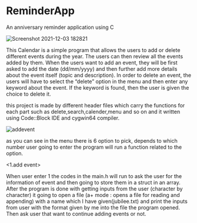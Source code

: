 # ReminderApp

An anniversary reminder application using C 

![Screenshot 2021-12-03 182821](https://user-images.githubusercontent.com/49981164/144646421-3960dc6a-51f2-4bd2-92f5-828539e5d1fc.png)

This Calendar is a simple program that allows the users to add or delete different events during the year.
The users can then review all the events added by them. When the users want to add an event, they will be
first asked to add the date (dd/mm/yyyy) and then further add more details about the event itself (topic and description).
In order to delete an event, the users will have to select the “delete” option in the menu and then enter any keyword
about the event. If the keyword is found, then the user is given the choice to delete it.

this project is made by different header files which carry the functions for each part such as delete,search,calender,menu and so on and
it written using Code::Block IDE and cygwin64 compiler.


![addevent](https://user-images.githubusercontent.com/49981164/144650812-5351e37d-91ce-428f-adc6-d3b5d62982c1.png)

as you can see in the menu there is 6 option to pick, depends to which number user going to enter the program will run a function related to the option.

<1.add event>

When user enter 1 the codes in the main.h will run to ask the user for the information of event and then going to store them in a struct in an array.
After the program is done with getting inputs from the user (character by character) it going to open a file (a+ mode : opens a file for reading and appending) with a name which I have given(jubilee.txt) and print the inputs from user with the format given by me into the file the program opened.
Then ask user that want to continue adding events or not.
